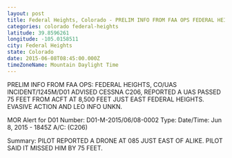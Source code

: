 ```yaml
---
layout: post
title: Federal Heights, Colorado - PRELIM INFO FROM FAA OPS FEDERAL HEIGHTS CO UAS INCIDENT 1245M D01 ADVISED CESSNA C206
categories: colorado federal-heights
latitude: 39.8596261
longitude: -105.0158511
city: Federal Heights
state: Colorado
date: 2015-06-08T08:45:00.000Z
timeZoneName: Mountain Daylight Time
---
```


PRELIM INFO FROM FAA OPS: FEDERAL HEIGHTS, CO/UAS INCIDENT/1245M/D01 ADVISED CESSNA C206, REPORTED A UAS PASSED 75 FEET FROM ACFT AT 8,500 FEET JUST EAST FEDERAL HEIGHTS. EVASIVE ACTION AND LEO INFO UNKN. 


MOR Alert for D01
Number: D01-M-2015/06/08-0002
Type: 
Date/Time: Jun 8, 2015 - 1845Z
A/C: (C206)

Summary: PILOT REPORTED A DRONE AT 085 JUST EAST OF ALIKE. PILOT SAID IT MISSED HIM BY 75 FEET.
